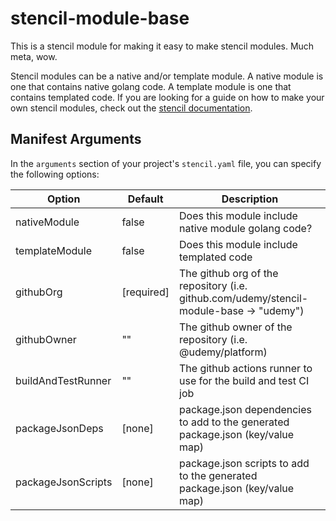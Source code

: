 # stencil-module-base

This is a stencil module for making it easy to make stencil modules.  Much meta, wow.

Stencil modules can be a native and/or template module.  A native module is one that contains native golang code.  A template module is one that contains templated code.  If you are looking for a guide on how to make your own stencil modules, check out the [stencil documentation](https://stencil.rgst.io/).

## Manifest Arguments

In the `arguments` section of your project's `stencil.yaml` file, you can specify the following options:

| Option | Default | Description |
| ------ | ------- | ----------- |
| nativeModule | false | Does this module include native module golang code? |
| templateModule | false | Does this module include templated code |
| githubOrg | [required] | The github org of the repository (i.e. github.com/udemy/stencil-module-base -> "udemy") |
| githubOwner | "" | The github owner of the repository (i.e. @udemy/platform) |
| buildAndTestRunner | "" | The github actions runner to use for the build and test CI job |
| packageJsonDeps | [none] | package.json dependencies to add to the generated package.json (key/value map) |
| packageJsonScripts | [none] | package.json scripts to add to the generated package.json (key/value map) |
